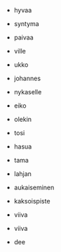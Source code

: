 - hyvaa

- syntyma

- paivaa

- ville

- ukko

- johannes

- nykaselle

- eiko

- olekin

- tosi

- hasua

- tama

- lahjan

- aukaiseminen

- kaksoispiste

- viiva

- viiva

- dee
